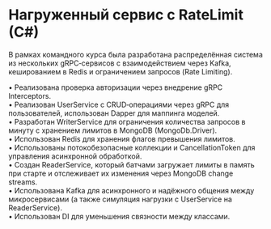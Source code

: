 # Нагруженный сервис с RateLimit (C#)

В рамках командного курса была разработана распределённая система из нескольких gRPC‑сервисов с взаимодействием через Kafka, кешированием в Redis и ограничением запросов (Rate Limiting).

• Реализована проверка авторизации через внедрение gRPC Interceptors.  
• Реализован UserService с CRUD‑операциями через gRPC для пользователей, использован Dapper для маппинга моделей.  
• Разработан WriterService для ограничения количества запросов в минуту с хранением лимитов в MongoDB (MongoDb.Driver).  
• Использован Redis для хранения флагов превышения лимитов.  
• Использованы потокобезопасные коллекции и CancellationToken для управления асинхронной обработкой.  
• Создан ReaderService, который батчами загружает лимиты в память при старте и отслеживает их изменения через MongoDB change streams.  
• Использована Kafka для асинхронного и надёжного общения между микросервисами (а также симуляция нагрузки с UserService на ReaderService).  
• Использован DI для уменьшения связности между классами.
